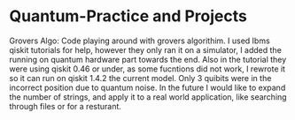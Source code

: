 # Quantum-Practice and Projects

Grovers Algo: Code playing around with grovers algorithim. I used Ibms qiskit tutorials for help, however they only ran it on a simulator, I added the running on quantum hardware part towards the end. Also in the tutorial they were using qiskit 0.46 or under, as some fucntions did not work, I rewrote it so it can run on qiskit 1.4.2 the current model. Only 3 quibits were in the incorrect position due to quantum noise. In the future I would like to expand the number of strings, and apply it to a real world application, like searching through files or for a resturant. 

